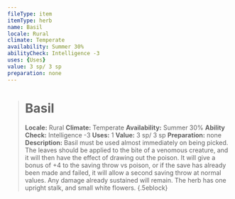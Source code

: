 ```yaml
---
fileType: item
itemType: herb
name: Basil
locale: Rural
climate: Temperate
availability: Summer 30%
abilityCheck: Intelligence -3
uses: {Uses}
value: 3 sp/ 3 sp
preparation: none
---
```

>#  Basil
>
> **Locale:** Rural
> **Climate:** Temperate
> **Availability:** Summer 30%
> **Ability Check:** Intelligence -3
> **Uses:** 1
> **Value:** 3 sp/ 3 sp
> **Preparation:** none
> **Description:** Basil must be used almost immediately on being picked. The leaves should be applied to the bite of a venomous creature, and it will then have the effect of drawing out the poison. It will give a bonus of +4 to the saving throw vs poison, or if the save has already been made and failed, it will allow a second saving throw at normal values. Any damage already sustained will remain. The herb has one upright stalk, and small white flowers.
{.5eblock}

